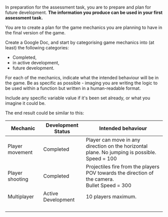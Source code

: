 In preparation for the assessment task, you are to prepare and plan for future development. **The information you produce can be used in your first assessment task.**

You are to create a plan for the game mechanics you are planning to have in the final version of the game. 

Create a Google Doc, and start by categorising game mechanics into (at least) the following categories:
- Completed, 
- in active development,
- future development.

For each of the mechanics, indicate what the intended behaviour will be in the game. Be as specific as possible - imaging you are writing the logic to be used within a function but written in a human-readable format.

Include any specific variable value if it's been set already, or what you imagine it could be.

The end result could be similar to this:

| Mechanic        | Development Status | Intended behaviour                                                                                |
| --------------- | ------------------ | ------------------------------------------------------------------------------------------------- |
| Player movement | Completed          | Player can move in any direction on the horizontal plane. No jumping is possible.<br>Speed = 100  |
| Player shooting | Completed          | Projectiles fire from the players POV towards the direction of the camera. <br>Bullet Speed = 300 |
| Multiplayer     | Active Development | 10 players maximum.                                                                               |
|                 |                    |                                                                                                   |
|                 |                    |                                                                                                   |
|                 |                    |                                                                                                   |
|                 |                    |                                                                                                   |
